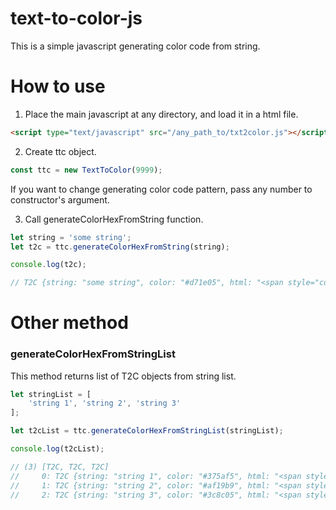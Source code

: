 # text-to-color-js
This is a simple javascript generating color code from string.

# How to use
1. Place the main javascript at any directory, and load it in a html file.

```html
<script type="text/javascript" src="/any_path_to/txt2color.js"></script>
```

2. Create ttc object.


```javascript
const ttc = new TextToColor(9999);
```

If you want to change generating color code pattern, pass any number to constructor's argument.

3. Call generateColorHexFromString function.

```javascript
let string = 'some string';
let t2c = ttc.generateColorHexFromString(string);

console.log(t2c);

// T2C {string: "some string", color: "#d71e05", html: "<span style="color: #d71e05">some string</span>"}
```

# Other method
### generateColorHexFromStringList
This method returns list of T2C objects from string list.

```javascript
let stringList = [
    'string 1', 'string 2', 'string 3'
];

let t2cList = ttc.generateColorHexFromStringList(stringList);

console.log(t2cList);

// (3) [T2C, T2C, T2C]
//     0: T2C {string: "string 1", color: "#375af5", html: "<span style="color: #375af5">string 1</span>"}
//     1: T2C {string: "string 2", color: "#af19b9", html: "<span style="color: #af19b9">string 2</span>"}
//     2: T2C {string: "string 3", color: "#3c8c05", html: "<span style="color: #3c8c05">string 3</span>"}
```